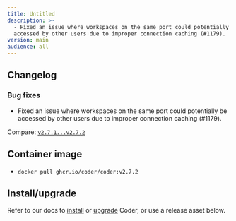 ```yaml
---
title: Untitled
description: >-
  - Fixed an issue where workspaces on the same port could potentially be
  accessed by other users due to improper connection caching (#1179).
version: main
audience: all
---
```

## Changelog

### Bug fixes

- Fixed an issue where workspaces on the same port could potentially be accessed by other users due to improper connection caching (#1179).

Compare: [`v2.7.1...v2.7.2`](https://github.com/coder/coder/compare/v2.7.0...v2.7.1)

## Container image

- `docker pull ghcr.io/coder/coder:v2.7.2`

## Install/upgrade

Refer to our docs to [install](https://coder.com/docs/install) or [upgrade](https://coder.com/docs/admin/upgrade) Coder, or use a release asset below.
